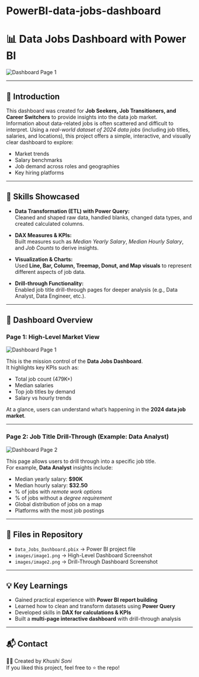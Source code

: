 # PowerBI-data-jobs-dashboard
# 📊 Data Jobs Dashboard with Power BI

![Dashboard Page 1](images/image1.png)

---

## 📝 Introduction  
This dashboard was created for **Job Seekers, Job Transitioners, and Career Switchers** to provide insights into the data job market.  
Information about data-related jobs is often scattered and difficult to interpret. Using a *real-world dataset of 2024 data jobs* (including job titles, salaries, and locations), this project offers a simple, interactive, and visually clear dashboard to explore:  

- Market trends  
- Salary benchmarks  
- Job demand across roles and geographies  
- Key hiring platforms  

---

## 🚀 Skills Showcased  

- **Data Transformation (ETL) with Power Query:**  
  Cleaned and shaped raw data, handled blanks, changed data types, and created calculated columns.  

- **DAX Measures & KPIs:**  
  Built measures such as *Median Yearly Salary*, *Median Hourly Salary*, and *Job Counts* to derive insights.  

- **Visualization & Charts:**  
  Used **Line, Bar, Column, Treemap, Donut, and Map visuals** to represent different aspects of job data.  

- **Drill-through Functionality:**  
  Enabled job title drill-through pages for deeper analysis (e.g., Data Analyst, Data Engineer, etc.).  

---

## 📌 Dashboard Overview  

### Page 1: High-Level Market View  

![Dashboard Page 1](images/image1.png)  

This is the mission control of the **Data Jobs Dashboard**.  
It highlights key KPIs such as:  
- Total job count (479K+)  
- Median salaries  
- Top job titles by demand  
- Salary vs hourly trends  

At a glance, users can understand what’s happening in the **2024 data job market**.  

---

### Page 2: Job Title Drill-Through (Example: Data Analyst)  

![Dashboard Page 2](images/image2.png)  

This page allows users to drill through into a specific job title.  
For example, **Data Analyst** insights include:  
- Median yearly salary: **$90K**  
- Median hourly salary: **$32.50**  
- % of jobs with *remote work options*  
- % of jobs without a *degree requirement*  
- Global distribution of jobs on a map  
- Platforms with the most job postings  

---

## 📂 Files in Repository  

- `Data_Jobs_Dashboard.pbix` → Power BI project file  
- `images/image1.png` → High-Level Dashboard Screenshot  
- `images/image2.png` → Drill-Through Dashboard Screenshot  

---

## 💡 Key Learnings  

- Gained practical experience with **Power BI report building**  
- Learned how to clean and transform datasets using **Power Query**  
- Developed skills in **DAX for calculations & KPIs**  
- Built a **multi-page interactive dashboard** with drill-through analysis  

---

## 📬 Contact  

👩‍💻 Created by *Khushi Soni*  
If you liked this project, feel free to ⭐ the repo!  
